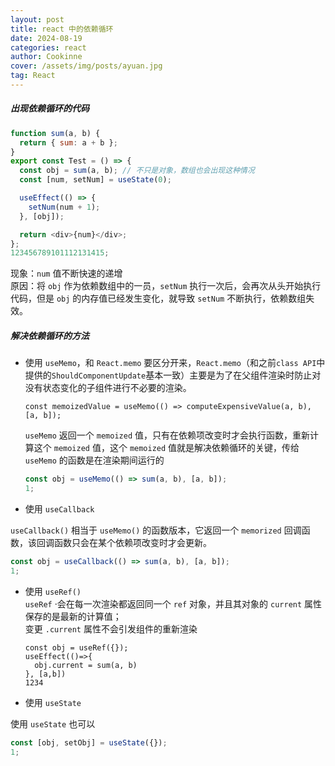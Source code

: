 ```yaml
---
layout: post
title: react 中的依赖循环
date: 2024-08-19
categories: react
author: Cookinne
cover: /assets/img/posts/ayuan.jpg
tag: React
---
```


##### 出现依赖循环的代码

```javascript
function sum(a, b) {
  return { sum: a + b };
}
export const Test = () => {
  const obj = sum(a, b); // 不只是对象，数组也会出现这种情况
  const [num, setNum] = useState(0);

  useEffect(() => {
    setNum(num + 1);
  }, [obj]);

  return <div>{num}</div>;
};
123456789101112131415;
```

现象：`num` 值不断快速的递增  
原因：将 `obj` 作为依赖数组中的一员，`setNum` 执行一次后，会再次从头开始执行代码，但是 `obj` 的内存值已经发生变化，就导致 `setNum` 不断执行，依赖数组失效。

##### 解决依赖循环的方法

- 使用 `useMemo`，和 `React.memo` 要区分开来，`React.memo`（和之前`class API`中提供的`ShouldComponentUpdate`基本一致）主要是为了在父组件渲染时防止对没有状态变化的子组件进行不必要的渲染。

  `const memoizedValue = useMemo(() => computeExpensiveValue(a, b), [a, b]);`

  `useMemo` 返回一个 `memoized` 值，只有在依赖项改变时才会执行函数，重新计算这个 `memoized` 值，这个 `memoized` 值就是解决依赖循环的关键，传给 `useMemo` 的函数是在渲染期间运行的

  ```javascript
  const obj = useMemo(() => sum(a, b), [a, b]);
  1;
  ```

- 使用 `useCallback`

`useCallback()` 相当于 `useMemo()` 的函数版本，它返回一个 `memorized` 回调函数，该回调函数只会在某个依赖项改变时才会更新。

```javascript
const obj = useCallback(() => sum(a, b), [a, b]);
1;
```

- 使用 `useRef()`  
  `useRef` ·会在每一次渲染都返回同一个 `ref` 对象，并且其对象的 `current` 属性保存的是最新的计算值；  
  变更 `.current` 属性不会引发组件的重新渲染

  ```auto
  const obj = useRef({});
  useEffect(()=>{
  	obj.current = sum(a, b)
  }, [a,b])
  1234
  ```

- 使用 `useState`

使用 `useState` 也可以

```javascript
const [obj, setObj] = useState({});
1;
```
